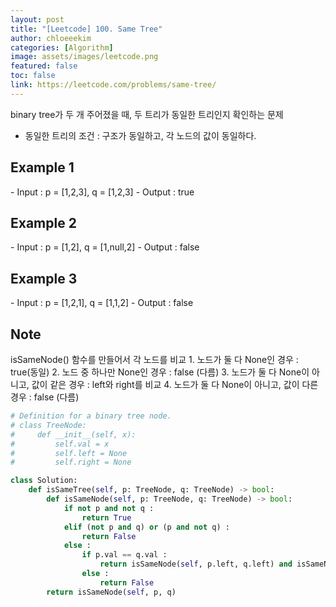```yaml
---
layout: post
title: "[Leetcode] 100. Same Tree"
author: chloeeekim
categories: [Algorithm]
image: assets/images/leetcode.png
featured: false
toc: false
link: https://leetcode.com/problems/same-tree/
---
```


binary tree가 두 개 주어졌을 때, 두 트리가 동일한 트리인지 확인하는 문제
- 동일한 트리의 조건 : 구조가 동일하고, 각 노드의 값이 동일하다.

<h2>Example 1</h2>
- Input : p = [1,2,3], q = [1,2,3]
- Output : true

<h2>Example 2</h2>
- Input : p = [1,2], q = [1,null,2]
- Output : false

<h2>Example 3</h2>
- Input : p = [1,2,1], q = [1,1,2]
- Output : false

<h2>Note</h2>
isSameNode() 함수를 만들어서 각 노드를 비교
1. 노드가 둘 다 None인 경우 : true(동일)
2. 노드 중 하나만 None인 경우 : false (다름)
3. 노드가 둘 다 None이 아니고, 값이 같은 경우 : left와 right를 비교
4. 노드가 둘 다 None이 아니고, 값이 다른 경우 : false (다름)

```python
# Definition for a binary tree node.
# class TreeNode:
#     def __init__(self, x):
#         self.val = x
#         self.left = None
#         self.right = None

class Solution:
    def isSameTree(self, p: TreeNode, q: TreeNode) -> bool:
        def isSameNode(self, p: TreeNode, q: TreeNode) -> bool:
            if not p and not q :
                return True
            elif (not p and q) or (p and not q) :
                return False
            else :
                if p.val == q.val :
                    return isSameNode(self, p.left, q.left) and isSameNode(self, p.right, q.right)
                else :
                    return False
        return isSameNode(self, p, q)
```
